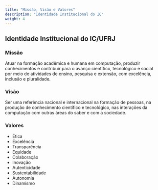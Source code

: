 ```yaml
---
title: "Missão, Visão e Valores"
description: "Identidade Institucional do IC"
weight: 4
---
```


## Identidade Institucional do IC/UFRJ

### Missão
Atuar na formação acadêmica e humana em computação, produzir conhecimentos e contribuir para o avanço científico, tecnológico e social por meio de atividades de ensino, pesquisa e extensão, com excelência, inclusão e pluralidade.

### Visão
Ser uma referência nacional e internacional na formação de pessoas, na produção de conhecimento científico e tecnológico, nas interações da computação com outras áreas do saber e com a sociedade.

### Valores
-   Ética  
-   Excelência
-   Transparência
-   Equidade
-   Colaboração
-   Inovação
-   Autenticidade
-   Sustentabilidade
-   Autonomia
-   Dinamismo
